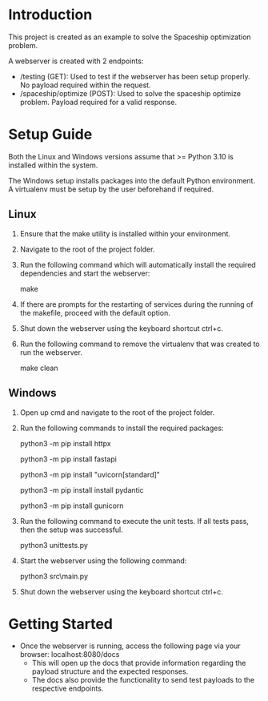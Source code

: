 # Introduction
This project is created as an example to solve the Spaceship optimization problem.

A webserver is created with 2 endpoints:

* /testing (GET): Used to test if the webserver has been setup properly. No payload required within the request.
* /spaceship/optimize (POST): Used to solve the spaceship optimize problem. Payload required for a valid response.

# Setup Guide

Both the Linux and Windows versions assume that >= Python 3.10 is installed within the system.

The Windows setup installs packages into the default Python environment. A virtualenv must be setup by the user beforehand if required.

## Linux
1. Ensure that the make utility is installed within your environment.
2. Navigate to the root of the project folder.
3. Run the following command which will automatically install the required dependencies and start the webserver: 

    make

4. If there are prompts for the restarting of services during the running of the makefile, proceed with the default option.
5. Shut down the webserver using the keyboard shortcut ctrl+c.
6. Run the following command to remove the virtualenv that was created to run the webserver.

    make clean

## Windows
1. Open up cmd and navigate to the root of the project folder.
2. Run the following commands to install the required packages:

    python3 -m pip install httpx

    python3 -m pip install fastapi

    python3 -m pip install "uvicorn[standard]"

    python3 -m pip install install pydantic

    python3 -m pip install gunicorn

3. Run the following command to execute the unit tests. If all tests pass, then the setup was successful.

    python3 unittests.py

4. Start the webserver using the following command:

    python3 src\main.py

5. Shut down the webserver using the keyboard shortcut ctrl+c.

# Getting Started
* Once the webserver is running, access the following page via your browser: localhost:8080/docs
    * This will open up the docs that provide information regarding the payload structure and the expected responses.
    * The docs also provide the functionality to send test payloads to the respective endpoints.
    
